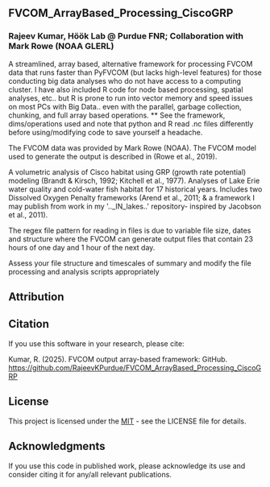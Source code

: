 ## FVCOM_ArrayBased_Processing_CiscoGRP
### Rajeev Kumar, Höök Lab @ Purdue FNR; Collaboration with Mark Rowe (NOAA GLERL)
A streamlined, array based, alternative framework for processing FVCOM data that runs faster than PyFVCOM (but lacks high-level features) for those conducting big data analyses who do not have access to a computing cluster. I have also included R code for node based processing, spatial analyses, etc.. but R is prone to run into vector memory and speed issues on most PCs with Big Data.. even with the parallel, garbage collection, chunking, and full array based operations. ** See the framework, dims/operations used and note that python and R read .nc files differently before using/modifying code to save yourself a headache.

The FVCOM data was provided by Mark Rowe (NOAA). The FVCOM model used to generate the output is described in (Rowe et al., 2019).

A volumetric analysis of Cisco habitat using GRP (growth rate potential) modeling (Brandt & Kirsch, 1992; Kitchell et al., 1977). Analyses of Lake Erie water quality and cold-water fish habitat for 17 historical years. Includes two Dissolved Oxygen Penalty frameworks (Arend et al., 2011; & a framework I may publish from work in my '.._IN_lakes..' repository- inspired by Jacobson et al., 2011).

The regex file pattern for reading in files is due to variable file size, dates and structure where the FVCOM can generate output files that contain 23 hours of one day and 1 hour of the next day. 

Assess your file structure and timescales of summary and modify the file processing and analysis scripts appropriately

## Attribution

## Citation

If you use this software in your research, please cite:

Kumar, R. (2025). FVCOM output array-based framework:  GitHub. https://github.com/RajeevKPurdue/FVCOM_ArrayBased_Processing_CiscoGRP


## License

This project is licensed under the [MIT](LICENSE) - see the LICENSE file for details.

## Acknowledgments

If you use this code in published work, please acknowledge its use and consider citing it for any/all relevant publications.
